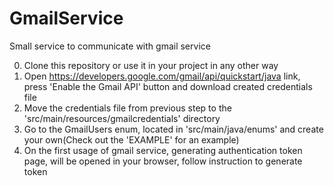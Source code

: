 # GmailService
Small service to communicate with gmail service

0. Clone this repository or use it in your project in any other way
1. Open https://developers.google.com/gmail/api/quickstart/java link, press 'Enable the Gmail API' button and download created credentials file
2. Move the credentials file from previous step to the 'src/main/resources/gmailcredentials' directory
3. Go to the GmailUsers enum, located in 'src/main/java/enums' and create your own(Check out the 'EXAMPLE' for an example)
4. On the first usage of gmail service, generating authentication token page, will be opened in your browser, follow instruction to generate token
